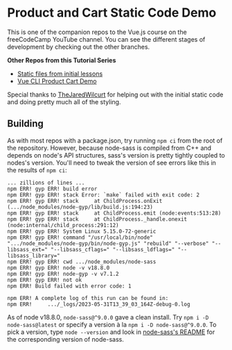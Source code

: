 # Product and Cart Static Code Demo

This is one of the companion repos to the Vue.js course on the freeCodeCamp YouTube channel.
You can see the different stages of development by checking out the other branches.

**Other Repos from this Tutorial Series**

- [Static files from initial lessons](https://github.com/gwenf/vue3-fcc-course-static-code)
- [Vue CLI Product Cart Demo](https://github.com/gwenf/vue3-fcc-course-vue-cli-product-cart-demo)

Special thanks to [TheJaredWilcurt](https://github.com/TheJaredWilcurt) for helping out with the initial static code and doing pretty much all of the styling.

## Building

As with most repos with a package.json, try running `npm ci` from the root of the repository.
However, because node-sass is compiled from C++ and depends on node's API structures, sass's version is pretty tightly coupled to nodes's version.
You'll need to tweak the version of see errors like this in the results of `npm ci`:
```
... zillions of lines ...
npm ERR! gyp ERR! build error 
npm ERR! gyp ERR! stack Error: `make` failed with exit code: 2
npm ERR! gyp ERR! stack     at ChildProcess.onExit (.../node_modules/node-gyp/lib/build.js:194:23)
npm ERR! gyp ERR! stack     at ChildProcess.emit (node:events:513:28)
npm ERR! gyp ERR! stack     at ChildProcess._handle.onexit (node:internal/child_process:291:12)
npm ERR! gyp ERR! System Linux 5.15.0-72-generic
npm ERR! gyp ERR! command "/usr/local/bin/node" ".../node_modules/node-gyp/bin/node-gyp.js" "rebuild" "--verbose" "--libsass_ext=" "--libsass_cflags=" "--libsass_ldflags=" "--libsass_library="
npm ERR! gyp ERR! cwd .../node_modules/node-sass
npm ERR! gyp ERR! node -v v18.8.0
npm ERR! gyp ERR! node-gyp -v v7.1.2
npm ERR! gyp ERR! not ok 
npm ERR! Build failed with error code: 1

npm ERR! A complete log of this run can be found in:
npm ERR!     .../_logs/2023-05-31T13_39_03_164Z-debug-0.log
```

As of node v18.8.0, `node-sass@^9.0.0` gave a clean install. Try `npm i -D node-sass@latest` or specify a version à la `npm i -D node-sass@^9.0.0`.
To pick a version, type `node --version` and look in [node-sass's README](https://github.com/sass/node-sass#node-version-support-policy) for the corresponding version of node-sass.

